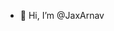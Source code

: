 - 👋 Hi, I’m @JaxArnav

<!---
arnavsharma30/arnavsharma30 is a ✨ special ✨ repository because its `README.md` (this file) appears on your GitHub profile.
You can click the Preview link to take a look at your changes.
--->
